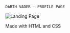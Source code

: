 ```
DARTH VADER - PROFILE PAGE
```


![Landing Page](https://i.imgur.com/i1pT0nN.jpg)

Made with HTML and CSS
